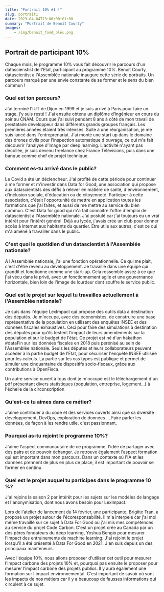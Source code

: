 ```yaml
---
title: "Portrait 10% #1 !"
slug: portrait1
date: 2023-04-04T13:00:00+01:00
summary: "Portrait de Benoît Courty"
images: 
    - /img/benoit_fond_bleu.png
---
```



## Portrait de participant 10%

Chaque mois, le programme 10% vous fait découvrir le parcours d'un datascienstist de l'Etat, participant au programme 10%. Benoit Courty, datascientist à l'Assemblée nationale inaugure cette série de portraits. Un parcours marqué par une envie constante de se former et le sens du bien commun !

### **Quel est ton parcours?**
J'ai terminé l'IUT de Dijon en 1999 et je suis arrivé à Paris pour faire un stage, j'y suis resté !
J'ai ensuite obtenu un diplôme d'ingénieur en cours du soir au CNAM. Cours que j'ai suivi pendant 8 ans à côté de mon travail de prestataire développeur dans différents grands groupes français. Les premières années étaient très intenses.
Suite à une réorganisation, je me suis lancé dans l'entreprenariat. J'ai monté une start up dans le domaine des drones civils pour l'inspection automatique d'ouvrage, ce qui m'a fait découvrir l'analyse d'image par deep learning. L'activité n'ayant pas décollée, je suis devenu freelance chez France Télévisions, puis dans une banque comme chef de projet technique.

### **Comment es-tu arrivé dans le public?**
Le Covid a été un déclencheur. J'ai profité de cette période pour continuer à me former et m'investir dans Data for Good, une association qui propose aux datascientists des défis à relever en matière de santé, d'environnement, d'inclusion sociale, d'éducation ou de citoyenneté. Participer à cette association, c'était l'opportunité de mettre en application toutes les formations que j'ai faites, et aussi de me mettre au service du bien commun.
C'est Data for good qui m'a fait connaitre l'offre d'emploi de datascientist à l'Assemblée nationale. J'ai postulé car j'ai toujours eu un vrai intérêt pour l'intérêt général. Déjà au lycée, j'avais crée un club pour donner accès à internet aux habitants du quartier. Etre utile aux autres, c'est ce qui m'a amené à travailler dans le public.

### **C'est quoi le quotidien d'un datascientist à l'Assemblée nationale?**
A l'Assemblée nationale, j'ai une fonction opérationnelle. Ce qui me plait, c'est d'être revenu au développement. Je travaille dans une équipe qui grandit et fonctionne comme une start-up. Cela ressemble assez à ce que j'ai vécu dans le privé, avec un fonctionnement agile et une gouvernance horizontale, bien loin de l'image de lourdeur dont souffre le service public.

### **Quel est le projet sur lequel tu travailles actuellement à l'Assemblée nationale?**
Je suis dans l'équipe LexImpact qui propose des outils data à destination des députés.
Je m'occupe, avec des économistes, de construire une base représentative de la population en utilisant des enquêtes INSEE et des données fiscales exhaustives. Ceci pour faire des simulations à destination des députés pour qu'ils testent l'impact de leurs amendements sur la population et sur le budget de l'état. Ce projet est né d'un hakathon #dataFin sur les données fiscales en 2018 puis pérénisé au sein de l'Assemblée nationale. Seuls les députés et leurs collaborateurs peuvent accéder à la partie budget de l'Etat, pour sécuriser l'enquête INSEE utilisée pour les calculs.
La partie sur les cas types est publique et permet de simuler une cinquantaine de dispositifs socio-fiscaux, grâce aux contributions à OpenFisca.

Un autre service ouvert à tous dont je m'occupe est le téléchargement d'un pdf présentant divers statistiques (population, entreprise, logement...) à l'échelle de la circonscription.

### **Qu'est-ce tu aimes dans ce métier?**
J'aime contribuer à du code et des services ouverts ainsi que sa diversité : developpement, DevOps, exploration de données ... Faire parler les données, de façon à les rendre utile, c'est passionnant.

### **Pourquoi as-tu rejoint le programme 10%?**
J'aime l'aspect communautaire de ce programme, l'idée de partager avec des pairs et de pouvoir échanger. Je retrouve également l'aspect formation qui est important dans mon parcours. Dans un contexte où l'IA et les données prennent de plus en plus de place, il est important de pouvoir se former en continu.

### **Quel est le projet auquel tu participes dans le programme 10 %?**
J'ai rejoins la saison 2 par intérêt pour les sujets sur les modèles de langage et l'anonymisation, dont nous avons besoin pour LexImpact.

Lors de l'atelier de lancement du 14 février, une participante, Brigitte Tran, a proposé un projet autour de l'écoresponsabilité. Il m'a interpelé car j'ai moi même travaillé sur ce sujet à Data For Good où j'ai mis mes compétences au service du projet Code Carbon.
C'est un projet crée au Canada par un des pères fondateurs du deep learning, Yoshua Bengio pour mesurer l'impact des entrainements de machine learning. J'ai rejoint le projet lorsqu'il a été présenté à Data For Good en 2021. J'en suis depuis un des principaux mainteneurs.

Avec l'équipe 10%, nous allons proposer d'utiliser cet outil pour mesurer l'impact carbone des projets 10% et, pourquoi pas ensuite le proposer pour mesurer l'impact carbone des projets publics. Il y aura également une formation sur l'impact environnemental. C'est important de savoir où sont les impacts de nos métiers car il y a beaucoup de fausses informations qui circulent à ce sujet.
